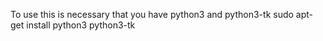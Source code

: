 To use this is necessary that you have python3 and python3-tk
sudo apt-get install python3 python3-tk
